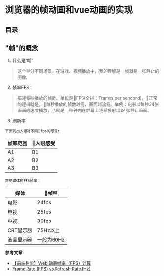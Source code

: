 # 浏览器的帧动画和vue动画的实现

## 目录


## "帧"的概念

1. 什么是“帧”
> 这个得分不同场景，在游戏、视频播放中，我的理解是一帧就是一张静止的图像。

2. 帧率FPS：
> 描述每秒播放的帧数，单位是FPS(全拼：Frames per sencond)。正常的逻辑就是，每秒播放的帧数越高，画面越流畅。举例：电影以每秒24张画面的速度播放，也就是一秒钟内在屏幕上连续投射出24张静止画面。

3. 刷新率
> 



`下面列出人眼对不同fps的感受: `

帧率范围 | 人眼感受 |
---------|----------|
 A1 | B1 | 
 A2 | B2 | 
 A3 | B3 |

`常见媒体的FPS帧率：`

媒体 | 帧率 |
---------|----------|
 电影 | 24fps | 
 电视 | 25fps | 
 电视 | 30fps |
 CRT显示器 | 75Hz以上 |
 液晶显示器 | 一般为60Hz |








**参考文章**
- [【前端性能】Web 动画帧率（FPS）计算](https://www.cnblogs.com/coco1s/p/8029582.html)
- [Frame Rate (FPS) vs Refresh Rate (Hz)](https://www.avadirect.com/blog/frame-rate-fps-vs-hz-refresh-rate/)

